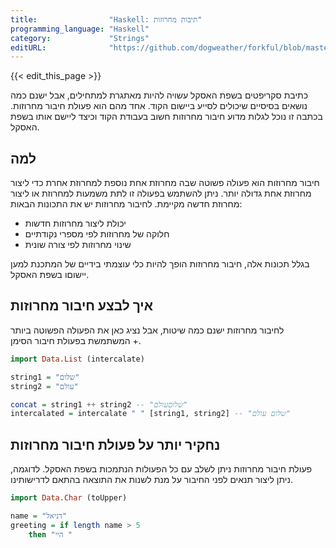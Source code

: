 ```yaml
---
title:                "Haskell: תיבות מחרוזות"
programming_language: "Haskell"
category:             "Strings"
editURL:              "https://github.com/dogweather/forkful/blob/master/content/he/haskell/concatenating-strings.md"
---
```


{{< edit_this_page >}}

כתיבת סקריפטים בשפת האסקל עשויה להיות מאתגרת למתחילים, אבל ישנם כמה נושאים בסיסיים שיכולים לסייע ביישום הקוד. אחד מהם הוא פעולת חיבור מחרוזות. בכתבה זו נוכל לגלות מדוע חיבור מחרוזות חשוב בעבודת הקוד וכיצד ליישם אותו בשפת האסקל.

## למה

חיבור מחרוזות הוא פעולה פשוטה שבה מחרוזת אחת נוספת למחרוזת אחרת כדי ליצור מחרוזת אחת גדולה יותר. ניתן להשתמש בפעולה זו לתת משמעות למחרוזת או ליצור מחרוזת חדשה מקיימת. לחיבור מחרוזות יש את התכונות הבאות:

- יכולת ליצור מחרוזות חדשות
- חלוקה של מחרוזות לפי מספרי נקודתיים
- שינוי מחרוזות לפי צורה שונית

בגלל תכונות אלה, חיבור מחרוזות הופך להיות כלי עוצמתי בידיים של המתכנת למען יישוםו בשפת האסקל.

## איך לבצע חיבור מחרוזות

לחיבור מחרוזות ישנם כמה שיטות, אבל נציג כאן את הפעולה הפשוטה ביותר המשתמשת בפעולת חיבור הסימן +.

```Haskell
import Data.List (intercalate)

string1 = "שלום"
string2 = "עולם"

concat = string1 ++ string2 -- "שלוםעולם"
intercalated = intercalate " " [string1, string2] -- "שלום עולם"
```

## נחקיר יותר על פעולת חיבור מחרוזות

פעולת חיבור מחרוזות ניתן לשלב עם כל הפעולות הנתמכות בשפת האסקל. לדוגמה, ניתן ליצור תנאים לפני החיבור על מנת לשנות את התוצאה בהתאם לדרישותינו.

```Haskell
import Data.Char (toUpper)

name = "דניאל"
greeting = if length name > 5
	then "היי "